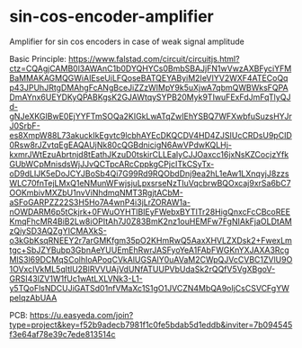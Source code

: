 # sin-cos-encoder-amplifier
Amplifier for sin cos encoders in case of weak signal amplitude 


Basic Principle: 
https://www.falstad.com/circuit/circuitjs.html?ctz=CQAgjCAMB0l3AWAnC1b0DYQHYCs0BmbSBAJjFN1wVwzAXBFyciYFMBaMMAKAGMQGWiAIEseUiLFQoseBATQEYAByiM2IeVIYV2WXF4ATECoQqp43JPUhJRtgDMAhgFcANgBceJiZZzWIMpY9k5uXjwA7qbmQWBWksFQPADmAYnx6UEYDKyQPABKgsK2GJAWtqySYPB20Myk9TIwuFExFdJmFqTlyQJd-gNJeXKGIBwE0EjYYFTmSOQa2KIGkLwATqZwIEhYSBQ7WFXwbfuSuzsHYJrJ0SrbF-es8XmpW88L73akuckIkEgvtc9lcbhAYEcDKQCDV4HD4ZJSIUcCRDsU9pCID0Rsw8rJZvtqEgEAQAUjNk80cQGBdnicigN6AwVPdwKQLHj-kxmrJWtEzuAbrtnjd8tEathJKzuD0tskirCLLEalyCJJOaxcc16jxNsKZCocjzYfkGUbWCpMnisdsWjJJvQCTpcARcCppkgCPjcITkCSyTx-oD9dLIJK5eDoJCYJBoSb4Qi7G99Rd9RQObdDnj9ea2hL1eAw1LXnqyjJ8zzsWLC70fnTejLMxQ1eNMunWFwjsjuLpxsrseNzTIuVqcbrwBQOxcaj9xrSa6bC7OOKmbivMXZbU1nvViNhdmqNMT3RgjtACbM-aSFoGARPZZ22S3H5Ho7A4wnP4i3jLrZORAW1a-nOWDARM6p5tCkjrk+0FWuOYHTlBIEyFWebxBYTITr28HigQnxcFcCBcoREEKmqFhcMR4BiB2Lw8iOPItAh7J0Z83BmK2nz1ouHEMFw7FgNIAkFjaOLDtAMzQiySD3AQZgYICMAXkS-o3kGbKsqRNEEY2r7arGMKfgm35pO2KHmRwQ5AaxXHVLZXDsk2+FwexLmtgc+SbJZYBubp3GbnAeYUUEmEhRwrJASFyoYeA1FAbFWGKnYXJAXA3RcgMlS3l69DCMqSColhIoAPoqCVkAlUGSAlY0uAVaM2CWpQJVcCVBC1ZVlU9O1OVxcIVkML5qItlU2BlRVVUAjVdUNfATUUPVbUdaSk2rQQfV5VgXBgoV-GRSI43lZV1W1fUc1wAtLXLVNk3-L1-y5TQoFlsNDCUJiGATSd01nfVMaXc1S1gO1JVCZN4MbQA9oIjCsCSVCFgYWpelqzAbUAA


PCB: https://u.easyeda.com/join?type=project&key=f52b9adecb7981f1c0fe5bdab5d1eddb&inviter=7b094545f3e64af78e39c7ede813514c
